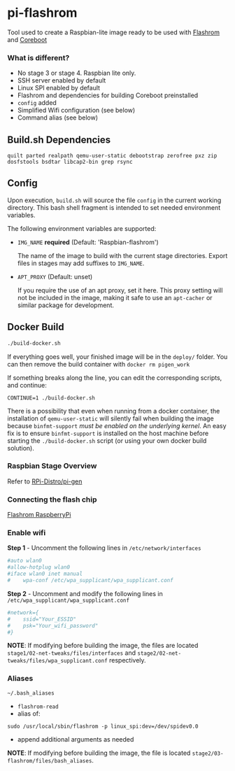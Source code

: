 # pi-flashrom
Tool used to create a Raspbian-lite image ready to be used with [Flashrom](https://www.flashrom.org/Flashrom) and [Coreboot](https://www.coreboot.org/)

### What is different?
* No stage 3 or stage 4.  Raspbian lite only.
* SSH server enabled by default
* Linux SPI enabled by default
* Flashrom and dependencies for building Coreboot preinstalled
* `config` added
* Simplified Wifi configuration (see below)
* Command alias (see below)

## Build.sh Dependencies

`quilt parted realpath qemu-user-static debootstrap zerofree pxz zip dosfstools bsdtar libcap2-bin grep rsync`

## Config

Upon execution, `build.sh` will source the file `config` in the current
working directory.  This bash shell fragment is intended to set needed
environment variables.

The following environment variables are supported:

 * `IMG_NAME` **required** (Default: 'Raspbian-flashrom')

   The name of the image to build with the current stage directories.  Export files
   in stages may add suffixes to `IMG_NAME`.

 * `APT_PROXY` (Default: unset)

   If you require the use of an apt proxy, set it here.  This proxy setting
   will not be included in the image, making it safe to use an `apt-cacher` or
   similar package for development.

## Docker Build

```bash
./build-docker.sh
```
If everything goes well, your finished image will be in the `deploy/` folder.
You can then remove the build container with `docker rm pigen_work`

If something breaks along the line, you can edit the corresponding scripts, and
continue:

```
CONTINUE=1 ./build-docker.sh
```

There is a possibility that even when running from a docker container, the installation of `qemu-user-static` will silently fail when building the image because `binfmt-support` _must be enabled on the underlying kernel_. An easy fix is to ensure `binfmt-support` is installed on the host machine before starting the `./build-docker.sh` script (or using your own docker build solution).

### Raspbian Stage Overview
Refer to [RPi-Distro/pi-gen]( https://github.com/RPi-Distro/pi-gen)

### Connecting the flash chip
[ Flashrom RaspberryPi](https://www.flashrom.org/RaspberryPi#Connecting_the_flash_chip)

### Enable wifi
**Step 1** - Uncomment the following lines in `/etc/network/interfaces`
```bash
#auto wlan0
#allow-hotplug wlan0
#iface wlan0 inet manual
#    wpa-conf /etc/wpa_supplicant/wpa_supplicant.conf
```

**Step 2** - Uncomment and modify the following lines in `/etc/wpa_supplicant/wpa_supplicant.conf`
```bash
#network={
#    ssid="Your_ESSID"
#    psk="Your_wifi_password"
#}
```

**NOTE**: If modifying before building the image, the files are located `stage1/02-net-tweaks/files/interfaces` and `stage2/02-net-tweaks/files/wpa_supplicant.conf` respectively.

### Aliases
`~/.bash_aliases`
* `flashrom-read`  
 * alias of:  
 ```
 sudo /usr/local/sbin/flashrom -p linux_spi:dev=/dev/spidev0.0
 ```
 * append additional arguments as needed

**NOTE**: If modifying before building the image, the file is located `stage2/03-flashrom/files/bash_aliases`.
